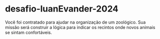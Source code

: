 # desafio-luanEvander-2024
Você foi contratado para ajudar na organização de um zoológico. Sua missão será construir a lógica para indicar os recintos onde novos animais se sintam confortáveis.
